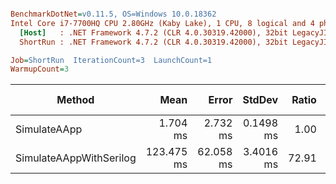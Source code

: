 ``` ini

BenchmarkDotNet=v0.11.5, OS=Windows 10.0.18362
Intel Core i7-7700HQ CPU 2.80GHz (Kaby Lake), 1 CPU, 8 logical and 4 physical cores
  [Host]   : .NET Framework 4.7.2 (CLR 4.0.30319.42000), 32bit LegacyJIT-v4.8.3815.0
  ShortRun : .NET Framework 4.7.2 (CLR 4.0.30319.42000), 32bit LegacyJIT-v4.8.3815.0

Job=ShortRun  IterationCount=3  LaunchCount=1  
WarmupCount=3  

```
|                  Method |       Mean |     Error |    StdDev | Ratio | RatioSD |     Gen 0 | Gen 1 | Gen 2 | Allocated |
|------------------------ |-----------:|----------:|----------:|------:|--------:|----------:|------:|------:|----------:|
|            SimulateAApp |   1.704 ms |  2.732 ms | 0.1498 ms |  1.00 |    0.00 |  345.7031 |     - |     - |   1.04 MB |
| SimulateAAppWithSerilog | 123.475 ms | 62.058 ms | 3.4016 ms | 72.91 |    7.77 | 9250.0000 |     - |     - |  28.26 MB |
